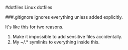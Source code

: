 #dotfiles
Linux dotfiles

###.gitignore ignores everything unless added explicitly.

It's like this for two reasons.
1. Make it impossible to add sensitive files accidentally.
2. My ~/.* symlinks to everything inside this.
